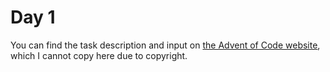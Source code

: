 # Day 1

You can find the task description and input on [the Advent of Code website](https://adventofcode.com/2021/day/1), which I cannot copy here due to copyright.